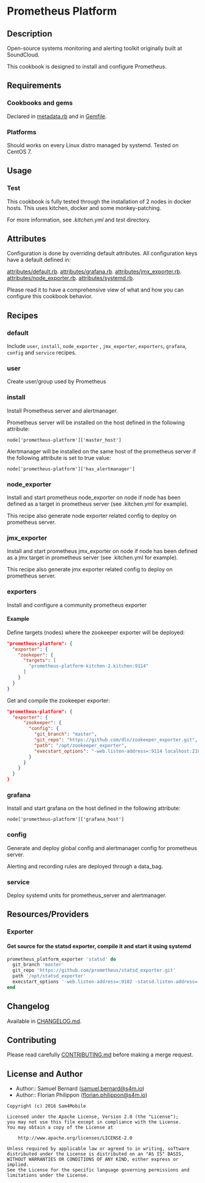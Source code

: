 Prometheus Platform
=============

Description
-----------

Open-source systems monitoring and alerting toolkit originally
built at SoundCloud.

This cookbook is designed to install and configure Prometheus.

Requirements
------------

### Cookbooks and gems

Declared in [metadata.rb](metadata.rb) and in [Gemfile](Gemfile).

### Platforms

Should works on every Linux distro managed by systemd.
Tested on CentOS 7.

Usage
-----

### Test

This cookbook is fully tested through the installation of 2 nodes
in docker hosts. This uses kitchen, docker and some monkey-patching.

For more information, see *.kitchen.yml* and *test* directory.

Attributes
----------

Configuration is done by overriding default attributes. All configuration keys
have a default defined in:

[attributes/default.rb](attributes/default.rb).
[attributes/grafana.rb](attributes/grafana.rb).
[attributes/jmx\_exporter.rb](attributes/jmx_exporter.rb).
[attributes/node\_exporter.rb](attributes/node_exporter.rb).
[attributes/systemd.rb](attributes/systemd.rb).

Please read it to have a comprehensive view of what and how you can configure
this cookbook behavior.

Recipes
-------

### default

Include `user`, `install`, `node_exporter` , `jmx_exporter`, `exporters`,
`grafana`, `config` and `service` recipes.

### user

Create user/group used by Prometheus

### install

Install Prometheus server and alertmanager.

Prometheus server will be installed on the host defined in the following
attribute:

`node['prometheus-platform']['master_host']`

Alertmanager will be installed on the same host of the prometheus server if
the following attribute is set to true value:

`node['prometheus-platform']['has_alertmanager']`

### node\_exporter

Install and start prometheus node\_exporter on node if node has been
defined as a target in prometheus server (see .kitchen.yml for example).

This recipe also generate node exporter related config to deploy on
prometheus server.

### jmx\_exporter

Install and start prometheus jmx\_exporter on node if node has been defined
as a jmx target in prometheus server (see .kitchen.yml for example).

This recipe also generate jmx exporter related config to deploy on
prometheus server.

### exporters

Install and configure a community prometheus exporter

#### Example

Define targets (nodes) where the zookeeper exporter will be deployed:

```json
"prometheus-platform": {
  "exporter": {
    "zookeper": {
      "targets": [
        "prometheus-platform-kitchen-2.kitchen:9114"
      ]
    }
  }
}
```

Get and compile the zookeeper exporter:

```json
"prometheus-platform": {
  "exporter": {
      "zookeeper": {
        "config": {
          "git_branch": "master",
          "git_repo": "https://github.com/dln/zookeeper_exporter.git",
          "path": "/opt/zookeeper_exporter",
          "execstart_options": "-web.listen-address=:9114 localhost:2181"
        }
      }
    }
  }
}
```

### grafana

Install and start grafana on the host defined in the following attribute:

`node['prometheus-platform']['grafana_host']`

### config

Generate and deploy global config and alertmanager config for prometheus
server.

Alerting and recording rules are deployed through a data_bag.

### service

Deploy systemd units for prometheus\_server and alertmanager.

Resources/Providers
-------------------

### Exporter

#### Get source for the statsd exporter, compile it and start it using systemd

```ruby
prometheus_platform_exporter 'statsd' do
  git_branch 'master'
  git_repo 'https://github.com/prometheus/statsd_exporter.git'
  path '/opt/statsd_exporter'
  execstart_options '-web.listen-address=:9102 -statsd.listen-address=:9125'
end
```

Changelog
---------

Available in [CHANGELOG.md](CHANGELOG.md).

Contributing
------------

Please read carefully [CONTRIBUTING.md](CONTRIBUTING.md) before making a merge
request.

License and Author
------------------

- Author:: Samuel Bernard (<samuel.bernard@s4m.io>)
- Author:: Florian Philippon (<florian.philippon@s4m.io>)

```text
Copyright (c) 2016 Sam4Mobile

Licensed under the Apache License, Version 2.0 (the "License");
you may not use this file except in compliance with the License.
You may obtain a copy of the License at

    http://www.apache.org/licenses/LICENSE-2.0

Unless required by applicable law or agreed to in writing, software
distributed under the License is distributed on an "AS IS" BASIS,
WITHOUT WARRANTIES OR CONDITIONS OF ANY KIND, either express or implied.
See the License for the specific language governing permissions and
limitations under the License.
